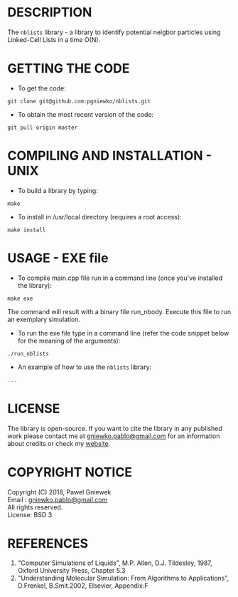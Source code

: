 DESCRIPTION
==================================================
The ```nblists``` library - a library to identify potential neigbor particles using Linked-Cell Lists in a time O(N).


GETTING THE CODE
==================================================
* To get the code:
```
git clone git@github.com:pgniewko/nblists.git
```

* To obtain the most recent version of the code:
```
git pull origin master
```

COMPILING AND INSTALLATION - UNIX
==================================================

* To build a library by typing:
```
make
```

* To install in /usr/local directory (requires a root access):
```
make install
```

USAGE - EXE file
==================================================

* To compile main.cpp file run in a command line (once you've installed the library):
```
make exe
```

The command will result with a binary file run_nbody. Execute this file to run an exemplary simulation.

* To run the exe file type in a command line (refer the code snippet below for the meaning of the arguments):
```
./run_nblists  
```

* An example of how to use the ```nblists``` library: 
```C++
...

```

LICENSE
=====
The library is open-source. If you want to cite the library in any published work please contact me at
gniewko.pablo@gmail.com for an information about credits or check my [website](http://meetpg.pl).

COPYRIGHT NOTICE
================
Copyright (C) 2018, Pawel Gniewek  
Email  : gniewko.pablo@gmail.com    
All rights reserved.  
License: BSD 3  


REFERENCES
===============
1. "Computer Simulations of Liquids", M.P. Allen, D.J. Tildesley, 1987, Oxford University Press, Chapter 5.3
2. "Understanding Molecular Simulation: From Algorithms to Applications", D.Frenkel, B.Smit.2002, Elsevier, Appendix:F
